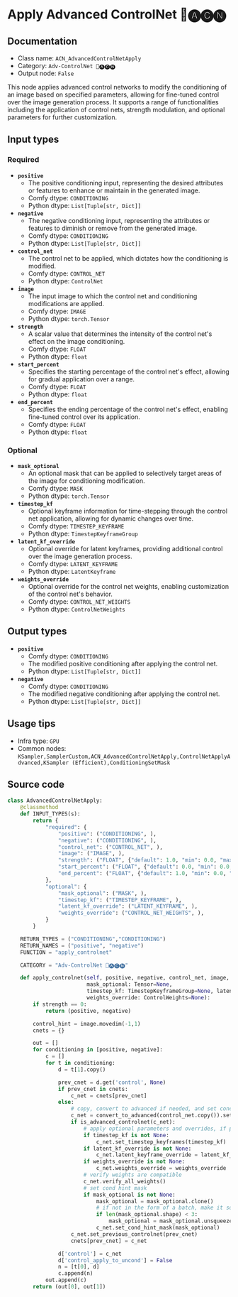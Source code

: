 # Apply Advanced ControlNet 🛂🅐🅒🅝
## Documentation
- Class name: `ACN_AdvancedControlNetApply`
- Category: `Adv-ControlNet 🛂🅐🅒🅝`
- Output node: `False`

This node applies advanced control networks to modify the conditioning of an image based on specified parameters, allowing for fine-tuned control over the image generation process. It supports a range of functionalities including the application of control nets, strength modulation, and optional parameters for further customization.
## Input types
### Required
- **`positive`**
    - The positive conditioning input, representing the desired attributes or features to enhance or maintain in the generated image.
    - Comfy dtype: `CONDITIONING`
    - Python dtype: `List[Tuple[str, Dict]]`
- **`negative`**
    - The negative conditioning input, representing the attributes or features to diminish or remove from the generated image.
    - Comfy dtype: `CONDITIONING`
    - Python dtype: `List[Tuple[str, Dict]]`
- **`control_net`**
    - The control net to be applied, which dictates how the conditioning is modified.
    - Comfy dtype: `CONTROL_NET`
    - Python dtype: `ControlNet`
- **`image`**
    - The input image to which the control net and conditioning modifications are applied.
    - Comfy dtype: `IMAGE`
    - Python dtype: `torch.Tensor`
- **`strength`**
    - A scalar value that determines the intensity of the control net's effect on the image conditioning.
    - Comfy dtype: `FLOAT`
    - Python dtype: `float`
- **`start_percent`**
    - Specifies the starting percentage of the control net's effect, allowing for gradual application over a range.
    - Comfy dtype: `FLOAT`
    - Python dtype: `float`
- **`end_percent`**
    - Specifies the ending percentage of the control net's effect, enabling fine-tuned control over its application.
    - Comfy dtype: `FLOAT`
    - Python dtype: `float`
### Optional
- **`mask_optional`**
    - An optional mask that can be applied to selectively target areas of the image for conditioning modification.
    - Comfy dtype: `MASK`
    - Python dtype: `torch.Tensor`
- **`timestep_kf`**
    - Optional keyframe information for time-stepping through the control net application, allowing for dynamic changes over time.
    - Comfy dtype: `TIMESTEP_KEYFRAME`
    - Python dtype: `TimestepKeyframeGroup`
- **`latent_kf_override`**
    - Optional override for latent keyframes, providing additional control over the image generation process.
    - Comfy dtype: `LATENT_KEYFRAME`
    - Python dtype: `LatentKeyframe`
- **`weights_override`**
    - Optional override for the control net weights, enabling customization of the control net's behavior.
    - Comfy dtype: `CONTROL_NET_WEIGHTS`
    - Python dtype: `ControlNetWeights`
## Output types
- **`positive`**
    - Comfy dtype: `CONDITIONING`
    - The modified positive conditioning after applying the control net.
    - Python dtype: `List[Tuple[str, Dict]]`
- **`negative`**
    - Comfy dtype: `CONDITIONING`
    - The modified negative conditioning after applying the control net.
    - Python dtype: `List[Tuple[str, Dict]]`
## Usage tips
- Infra type: `GPU`
- Common nodes: `KSampler,SamplerCustom,ACN_AdvancedControlNetApply,ControlNetApplyAdvanced,KSampler (Efficient),ConditioningSetMask`


## Source code
```python
class AdvancedControlNetApply:
    @classmethod
    def INPUT_TYPES(s):
        return {
            "required": {
                "positive": ("CONDITIONING", ),
                "negative": ("CONDITIONING", ),
                "control_net": ("CONTROL_NET", ),
                "image": ("IMAGE", ),
                "strength": ("FLOAT", {"default": 1.0, "min": 0.0, "max": 10.0, "step": 0.01}),
                "start_percent": ("FLOAT", {"default": 0.0, "min": 0.0, "max": 1.0, "step": 0.001}),
                "end_percent": ("FLOAT", {"default": 1.0, "min": 0.0, "max": 1.0, "step": 0.001})
            },
            "optional": {
                "mask_optional": ("MASK", ),
                "timestep_kf": ("TIMESTEP_KEYFRAME", ),
                "latent_kf_override": ("LATENT_KEYFRAME", ),
                "weights_override": ("CONTROL_NET_WEIGHTS", ),
            }
        }

    RETURN_TYPES = ("CONDITIONING","CONDITIONING")
    RETURN_NAMES = ("positive", "negative")
    FUNCTION = "apply_controlnet"

    CATEGORY = "Adv-ControlNet 🛂🅐🅒🅝"

    def apply_controlnet(self, positive, negative, control_net, image, strength, start_percent, end_percent,
                         mask_optional: Tensor=None,
                         timestep_kf: TimestepKeyframeGroup=None, latent_kf_override: LatentKeyframeGroup=None,
                         weights_override: ControlWeights=None):
        if strength == 0:
            return (positive, negative)

        control_hint = image.movedim(-1,1)
        cnets = {}

        out = []
        for conditioning in [positive, negative]:
            c = []
            for t in conditioning:
                d = t[1].copy()

                prev_cnet = d.get('control', None)
                if prev_cnet in cnets:
                    c_net = cnets[prev_cnet]
                else:
                    # copy, convert to advanced if needed, and set cond
                    c_net = convert_to_advanced(control_net.copy()).set_cond_hint(control_hint, strength, (start_percent, end_percent))
                    if is_advanced_controlnet(c_net):
                        # apply optional parameters and overrides, if provided
                        if timestep_kf is not None:
                            c_net.set_timestep_keyframes(timestep_kf)
                        if latent_kf_override is not None:
                            c_net.latent_keyframe_override = latent_kf_override
                        if weights_override is not None:
                            c_net.weights_override = weights_override
                        # verify weights are compatible
                        c_net.verify_all_weights()
                        # set cond hint mask
                        if mask_optional is not None:
                            mask_optional = mask_optional.clone()
                            # if not in the form of a batch, make it so
                            if len(mask_optional.shape) < 3:
                                mask_optional = mask_optional.unsqueeze(0)
                            c_net.set_cond_hint_mask(mask_optional)
                    c_net.set_previous_controlnet(prev_cnet)
                    cnets[prev_cnet] = c_net

                d['control'] = c_net
                d['control_apply_to_uncond'] = False
                n = [t[0], d]
                c.append(n)
            out.append(c)
        return (out[0], out[1])

```
